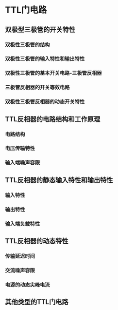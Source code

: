 # TTL门电路

## 双极型三极管的开关特性

### 双极性三极管的结构

### 双极性三极管的输入特性和输出特性

### 双极性三极管的基本开关电路-三极管反相器

### 三极管反相器的开关等效电路

### 双极性三极管反相器的动态开关特性


## TTL反相器的电路结构和工作原理

### 电路结构

### 电压传输特性

### 输入端噪声容限

## TTL反相器的静态输入特性和输出特性

### 输入特性

### 输出特性

### 输入端负载特性

## TTL反相器的动态特性

### 传输延迟时间

### 交流噪声容限

### 电源的动态尖峰电流

## 其他类型的TTL门电路